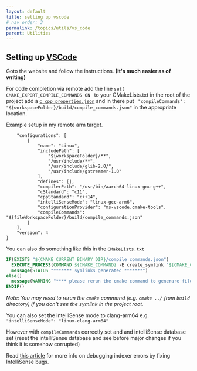 ```yaml
---
layout: default
title: setting up vscode
# nav_order: 3 
permalink: /topics/utils/vs_code
parent: Utilities
---
```


## Setting up [VSCode][VSCODE-SITE]

Goto the website and follow the instructions. **(It's much easier as of writing)**


For code completion via remote
add the line `set( CMAKE_EXPORT_COMPILE_COMMANDS ON ` to your CMakeLists.txt 
in the root of the project add a [`c_cpp_properties.json`][CPP-PROPERTIES-REF] and in there put ` "compileCommands": "${workspaceFolder}/build/compile_commands.json"` in the appropriate location.


Example setup in my remote arm target. 

```
    "configurations": [
        {
            "name": "Linux",
            "includePath": [
                "${workspaceFolder}/**",
                "/usr/include/**",
                "/usr/include/glib-2.0/",
                "/usr/include/gstreamer-1.0"
            ],
            "defines": [],
            "compilerPath": "/usr/bin/aarch64-linux-gnu-g++",
            "cStandard": "c11",
            "cppStandard": "c++14",
            "intelliSenseMode": "linux-gcc-arm6",
            "configurationProvider": "ms-vscode.cmake-tools",
            "compileCommands": "${fileWorkspaceFolder}/build/compile_commands.json"  
        }
    ],
    "version": 4
}

```

You can also do something like this in the `CMakeLists.txt`

```cmake
IF(EXISTS "${CMAKE_CURRENT_BINARY_DIR}/compile_commands.json")
  EXECUTE_PROCESS(COMMAND ${CMAKE_COMMAND} -E create_symlink "${CMAKE_CURRENT_BINARY_DIR}/compile_commands.json" "${PROJECT_SOURCE_DIR}/compile_commands.json")
  message(STATUS "******* symlinks generated *******")
else()
  message(WARNING "**** please rerun the cmake command to generare files for vscode autocomplete! ****") 
ENDIF()

```

*Note: You may need to rerun the `cmake` command (e.g. `cmake ../` from `build` directory) if you don't see the symlink in the project root.*


You can also set the intelliSense mode to clang-arm64 e.g. `"intelliSenseMode": "linux-clang-arm64"`

However with `compileCommands` correctly set and and intelliSense database set (reset the intelliSense database and see before major changes if you think it is somehow corrupted)

Read [this article][VSCODE-INDEXER-ERRORS] for more info on debugging indexer errors by fixing IntelliSense bugs.


[VSCODE-SITE]: https://code.visualstudio.com/
[VSCODE-INDEXER-ERRORS]: https://code.visualstudio.com/docs/cpp/faq-cpp#:~:text=How%20do%20I%20get%20IntelliSense%20to%20work%20correctly%3F%23
[CPP-PROPERTIES-REF]: https://code.visualstudio.com/docs/cpp/c-cpp-properties-schema-reference
